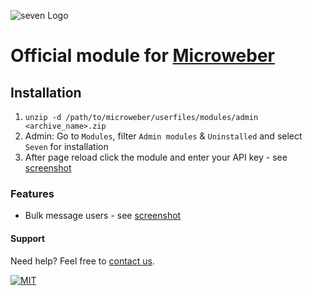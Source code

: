 ![](https://www.seven.io/wp-content/uploads/Logo.svg "seven Logo")

# Official module for [Microweber](https://microweber.com/)

## Installation

1. `unzip -d /path/to/microweber/userfiles/modules/admin <archive_name>.zip`
2. Admin: Go to `Modules`, filter `Admin modules` & `Uninstalled` and select `Seven` for installation
3. After page reload click the module and enter your API key - see [screenshot](_screenshots/settings.png)

### Features

- Bulk message users - see [screenshot](_screenshots/sms_bulk.png)

#### Support

Need help? Feel free to [contact us](https://www.seven.io/en/company/contact/).

[![MIT](https://img.shields.io/badge/License-MIT-teal.svg)](LICENSE)
